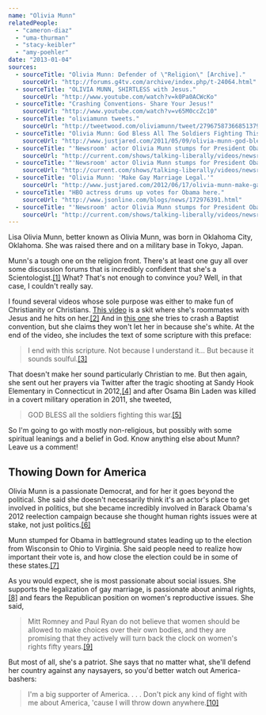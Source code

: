 ```yaml
---
name: "Olivia Munn"
relatedPeople:
  - "cameron-diaz"
  - "uma-thurman"
  - "stacy-keibler"
  - "amy-poehler"
date: "2013-01-04"
sources:
  - sourceTitle: "Olivia Munn: Defender of \"Religion\" [Archive]."
    sourceUrl: "http://forums.g4tv.com/archive/index.php/t-24064.html"
  - sourceTitle: "OLIVIA MUNN, SHIRTLESS with Jesus."
    sourceUrl: "http://www.youtube.com/watch?v=k0Pa0ACWcKo"
  - sourceTitle: "Crashing Conventions- Share Your Jesus!"
    sourceUrl: "http://www.youtube.com/watch?v=v65M0ccZc10"
  - sourceTitle: "oliviamunn tweets."
    sourceUrl: "http://tweetwood.com/oliviamunn/tweet/279675873668513792"
  - sourceTitle: "Olivia Munn: God Bless All The Soldiers Fighting This War."
    sourceUrl: "http://www.justjared.com/2011/05/09/olivia-munn-god-bless-all-the-soldiers-fighting-this-war/"
  - sourceTitle: "'Newsroom' actor Olivia Munn stumps for President Obama – Talking Liberally with Stephanie Miller."
    sourceUrl: "http://current.com/shows/talking-liberally/videos/newsroom-actor-olivia-munn-stumps-for-president-obama/"
  - sourceTitle: "'Newsroom' actor Olivia Munn stumps for President Obama – Talking Liberally with Stephanie Miller."
    sourceUrl: "http://current.com/shows/talking-liberally/videos/newsroom-actor-olivia-munn-stumps-for-president-obama/"
  - sourceTitle: "Olivia Munn: 'Make Gay Marriage Legal.'"
    sourceUrl: "http://www.justjared.com/2012/06/17/olivia-munn-make-gay-marriage-legal/"
  - sourceTitle: "HBO actress drums up votes for Obama here."
    sourceUrl: "http://www.jsonline.com/blogs/news/172976391.html"
  - sourceTitle: "'Newsroom' actor Olivia Munn stumps for President Obama – Talking Liberally with Stephanie Miller."
    sourceUrl: "http://current.com/shows/talking-liberally/videos/newsroom-actor-olivia-munn-stumps-for-president-obama/"
---
```


Lisa Olivia Munn, better known as Olivia Munn, was born in Oklahoma City, Oklahoma. She was raised there and on a military base in Tokyo, Japan.

Munn's a tough one on the religion front. There's at least one guy all over some discussion forums that is incredibly confident that she's a Scientologist.<a class="source-citation" href="http://forums.g4tv.com/archive/index.php/t-24064.html" title="Olivia Munn: Defender of &quot;Religion&quot; [Archive].">[1]</a> What? That's not enough to convince you? Well, in that case, I couldn't really say.

I found several videos whose sole purpose was either to make fun of Christianity or Christians. [This video](http://www.youtube.com/watch?v=k0Pa0ACWcKo) is a skit where she's roommates with Jesus and he hits on her.<a class="source-citation" href="http://www.youtube.com/watch?v=k0Pa0ACWcKo" title="OLIVIA MUNN, SHIRTLESS with Jesus.">[2]</a> And in [this one](http://www.youtube.com/watch?v=v65M0ccZc10) she tries to crash a Baptist convention, but she claims they won't let her in because she's white. At the end of the video, she includes the text of some scripture with this preface:

>I end with this scripture. Not because I understand it… But because it sounds soulful.<a class="source-citation" href="http://www.youtube.com/watch?v=v65M0ccZc10" title="Crashing Conventions- Share Your Jesus!">[3]</a>

That doesn't make her sound particularly Christian to me. But then again, she sent out her prayers via Twitter after the tragic shooting at Sandy Hook Elementary in Connecticut in 2012,<a class="source-citation" href="http://tweetwood.com/oliviamunn/tweet/279675873668513792" title="oliviamunn tweets.">[4]</a> and after Osama Bin Laden was killed in a covert military operation in 2011, she tweeted,

>GOD BLESS all the soldiers fighting this war.<a class="source-citation" href="http://www.justjared.com/2011/05/09/olivia-munn-god-bless-all-the-soldiers-fighting-this-war/" title="Olivia Munn: God Bless All The Soldiers Fighting This War.">[5]</a>

So I'm going to go with mostly non-religious, but possibly with some spiritual leanings and a belief in God. Know anything else about Munn? Leave us a comment!


## Thowing Down for America

Olivia Munn is a passionate Democrat, and for her it goes beyond the political. She said she doesn't necessarily think it's an actor's place to get involved in politics, but she became incredibly involved in Barack Obama's 2012 reelection campaign because she thought human rights issues were at stake, not just politics.<a class="source-citation" href="http://current.com/shows/talking-liberally/videos/newsroom-actor-olivia-munn-stumps-for-president-obama/" title="&apos;Newsroom&apos; actor Olivia Munn stumps for President Obama – Talking Liberally with Stephanie Miller.">[6]</a>

Munn stumped for Obama in battleground states leading up to the election from Wisconsin to Ohio to Virginia. She said people need to realize how important their vote is, and how close the election could be in some of these states.<a class="source-citation" href="http://current.com/shows/talking-liberally/videos/newsroom-actor-olivia-munn-stumps-for-president-obama/" title="&apos;Newsroom&apos; actor Olivia Munn stumps for President Obama – Talking Liberally with Stephanie Miller.">[7]</a>

As you would expect, she is most passionate about social issues. She supports the legalization of gay marriage, is passionate about animal rights,<a class="source-citation" href="http://www.justjared.com/2012/06/17/olivia-munn-make-gay-marriage-legal/" title="Olivia Munn: &apos;Make Gay Marriage Legal.&apos;">[8]</a> and fears the Republican position on women's reproductive issues. She said,

>Mitt Romney and Paul Ryan do not believe that women should be allowed to make choices over their own bodies, and they are promising that they actively will turn back the clock on women's rights fifty years.<a class="source-citation" href="http://www.jsonline.com/blogs/news/172976391.html" title="HBO actress drums up votes for Obama here.">[9]</a>

But most of all, she's a patriot. She says that no matter what, she'll defend her country against any naysayers, so you'd better watch out America-bashers:

>I'm a big supporter of America. . . . Don't pick any kind of fight with me about America, 'cause I will throw down anywhere.<a class="source-citation" href="http://current.com/shows/talking-liberally/videos/newsroom-actor-olivia-munn-stumps-for-president-obama/" title="&apos;Newsroom&apos; actor Olivia Munn stumps for President Obama – Talking Liberally with Stephanie Miller.">[10]</a>